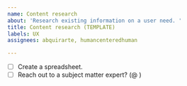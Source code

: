 ```yaml
---
name: Content research
about: 'Research existing information on a user need. '
title: Content research (TEMPLATE)
labels: UX
assignees: abquirarte, humancenteredhuman

---
```


- [ ] Create a spreadsheet. 
- [ ] Reach out to a subject matter expert? (@ )
